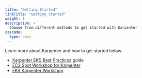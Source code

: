 ```yaml
---
title: "Getting Started"
linkTitle: "Getting Started"
weight: 1
description: >
  Choose from different methods to get started with Karpenter
cascade:
  type: docs
---
```


Learn more about Karpenter and how to get started below.

* [Karpenter EKS Best Practices](https://aws.github.io/aws-eks-best-practices/karpenter/) guide
* [EC2 Spot Workshop for Karpenter](https://ec2spotworkshops.com/karpenter.html)
* [EKS Karpenter Workshop](https://www.eksworkshop.com/beginner/085_scaling_karpenter/set_up_the_provisioner/)
